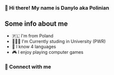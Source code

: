 ### 👋 Hi there!  My name is Danylo aka Polinian

## Some info about me
- 🇵🇱 I'm from Poland
- 👨🏻‍🎓 I'm Currently studing in University (PWR)
- 🌚 I know 4 languages
- 🎮 I enjoy playing computer games

### 📩 Connect with me
